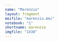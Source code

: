 ```yaml
---
name: "Marenzio"
layout: fragment
meifile: "marenzio.mei"
notebook: "1"
shortname: marenzio
imgfile: "1438"
---
```

